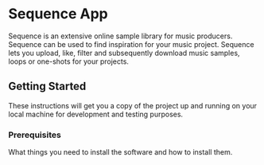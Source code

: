 # Sequence App

Sequence is an extensive online sample library for music producers. Sequence can be used to find inspiration for your music project. Sequence lets you upload, like, filter and subsequently download music samples, loops or one-shots for your projects. 

## Getting Started

These instructions will get you a copy of the project up and running on your local machine for development and testing purposes.

### Prerequisites

What things you need to install the software and how to install them.

